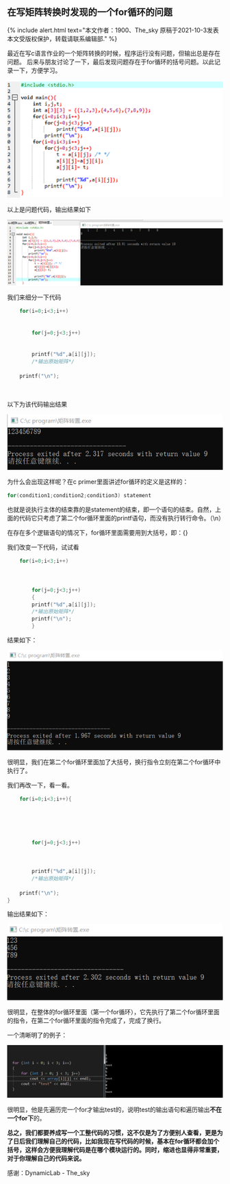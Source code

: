 ## 在写矩阵转换时发现的一个for循环的问题

{% include alert.html text="本文作者：1900、The_sky 原稿于2021-10-3发表 本文受版权保护，转载请联系编辑部." %}


最近在写c语言作业的一个矩阵转换的时候，程序运行没有问题，但输出总是存在问题。
后来与朋友讨论了一下，最后发现问题存在于for循环的括号问题。以此记录一下，方便学习。

![](/images/1.png )

以上是问题代码，输出结果如下

![](/images/2.png )

我们来细分一下代码


```c
	for(i=0;i<3;i++)
	
	
        for(j=0;j<3;j++)
		
		
    	printf("%d",a[i][j]);
		/*输出原始矩阵*/

    printf("\n");

	
```

以下为该代码输出结果

![](/images/3.png )

为什么会出现这样呢？在c primer里面讲述for循环的定义是这样的：

```c
for(condition1;condition2;condition3) statement
```

也就是说执行主体的结束靠的是statement的结束，即一个语句的结束。自然，上面的代码它只考虑了第二个for循环里面的printf语句，而没有执行转行命令。（\n）

在存在多个逻辑语句的情况下，for循环里面需要用到大括号，即：{}

我们改变一下代码，试试看
```c
	for(i=0;i<3;i++)
	
	
	
        for(j=0;j<3;j++)
		{
    	printf("%d",a[i][j]);
		/*输出原始矩阵*/
        printf("\n");
		}
```

结果如下：

![](/images/4.png )

很明显，我们在第二个for循环里面加了大括号，换行指令立刻在第二个for循环中执行了。

我们再改一下，看一看。
```c
	for(i=0;i<3;i++){
	 
	
	
	
	
        for(j=0;j<3;j++)
		
		
		
    	printf("%d",a[i][j]);
		/*输出原始矩阵*/

    printf("\n");
}
```

输出结果如下：

![](/images/5.png )

很明显，在整体的for循环里面（第一个for循环），它先执行了第二个for循环里面的指令，在第二个for循环里面的指令完成了，完成了换行。

一个清晰明了的例子：

![](/images/6.png )

很明显，他是先遍历完一个for才输出test的，说明test的输出语句和遍历输出**不在一个for下**的。

**总之，我们都要养成写一个工整代码的习惯，这不仅是为了方便别人查看，更是为了日后我们理解自己的代码，比如我现在写代码的时候，基本在for循环都会加个括号，这样会方便我理解代码是在哪个模块运行的。同时，缩进也显得非常重要，对于你理解自己的代码来说。**

感谢：DynamicLab - The_sky
